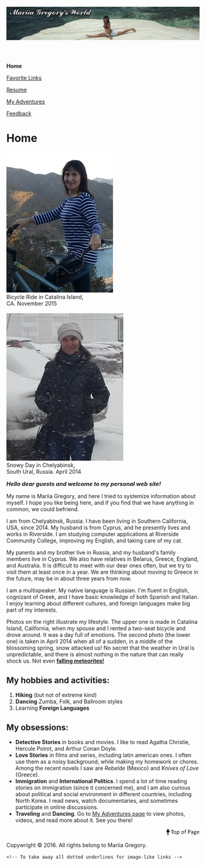 <!DOCTYPE html> 
<html lang="en"> 
<head>
	<!--
			Final Project by Mariia Gregory
			Class: CIS-72A 42735 
			Instructor: Scott McLeod
	--> 
	<meta charset="utf-8"> 
	<title>Mariia Gregory's World</title> 
	<link type="text/css" rel="stylesheet" href="layout.css" />
	<link type="text/css" rel="stylesheet" href="main.css" />
</head> 
<body>
	<header>
		<p id="top"><a href="home.html" title="Home Page"><img src="logo_beach.jpg" alt="Governor's Beach, Cyprus" /></a></p>
	</header>
	<nav>
		<p><strong>Home</strong></p>						
		<p><a href="mylinks.htm" title="Links">Favorite Links</a></p>
		<p><a href="myresume.html" title="Resume">Resume</a></p>
		<p><a href="myadventures.html" title="Adventures">My Adventures</a></p>
		<p><a href="myfeedback.html" title="Feedback">Feedback</a></p>
	</nav>
	<main>
		<h1>Home</h1>
		<div class="pictures">
			<img id="bicycle" src="bicycle.jpg" alt="Bycicle in Catalina Island" /><br/>
				Bicycle Ride in Catalina Island,<br/>CA. November 2015<br /><br />
			<img id="snow" src="snow.jpg" alt="Snowy weather in Chlyabinsk" /><br />
				Snowy Day in Chelyabinsk, <br />South Ural, Russia. April 2014
		</div>
		<div class="about">
			<p style="font-weight: bold; font-style: italic; font-size: 105%;">Hello dear guests and welcome to my personal web site! </p>
			<p>My name is Mariia Gregory, and here I tried to systemize information about myself. I hope you like being here, and if you find that we have anything in common, 
				we could befriend. </p>
			<p>I am from Chelyabinsk, Russia. I have been living in Southern California, USA, since 2014. 
			My husband is from Cyprus, and he presently lives and works in Riverside. I am studying computer applications at Riverside Community College, improving my English, 
			and taking care of my cat. </p>
			<p>My parents and my brother live in Russia, and my husband's family members live in Cyprus. We also have relatives in Belarus, Greece, England, 
			and Australia. It is difficult to meet with our dear ones often, but we try to visit them at least once in a year.
			We are thinking about moving to Greece in the future, may be in about three years from now.</p>
			<p>I am a multispeaker. My native language is Russian. I'm fluent in English, cognizant of Greek, and I have basic knowledge of both Spanish 
			and Italian. I enjoy learning about different cultures, and foreign languages make big part of my interests.</p>
			<p>Photos on the right illustrate my lifestyle. The upper one is made in Catalina Island, California, when my spouse and I rented a two-seat bicycle and drove around. 
			It was a day full of emotions. The second photo (the lower one) is taken in April 2014 when all of a sudden, in a middle of the blossoming spring, 
			snow attacked us! No secret that the weather in Ural is unpredictable, and there is almost nothing in the nature that can really shock us. 
			Not even <a href="myadventures.html#meteorite" title="Chelyabinsk Meteorite"><b>falling meteorites!</b></a></p>
			<h2>My hobbies and activities:</h2>
			<ol>
				<li><b>Hiking</b> (but not of extreme kind)</li>
				<li><b>Dancing</b> Zumba, Folk, and Ballroom styles</li>
				<li>Learning <b>Foreign Languages</b></li>
			</ol>
			<h2>My obsessions:</h2>
			<ul>
				<li><b>Detective Stories</b> in books and movies. I like to read Agatha Christie, Hercule Poirot, 
				and Arthur Conan Doyle.</li>
				<li><b>Love Stories</b> in films and series, including latin american ones. I often use them as a noisy background, 
					while making my homework or chores. 
					Among the recent novels I saw are <i>Rebelde</i> (Mexico) and <i>Knives of Love</i> (Greece).</li>
				<li><b>Immigration</b> and <b>International Politics</b>. I spend a lot of time reading stories on immigration (since it concerned me), 
					and I am also curious about political and social environment in different countries, including North Korea.   
					I read news, watch documentaries, and sometimes participate in online discussions.
				</li>
				<li><b>Traveling</b> and <b>Dancing</b>. Go to <a href="myadventures.html" title="Maria Gregory's Adventures">My Adventures page</a> 
						to view photos, videos, and read more about it. See you there!
				</li>
			</ul>
			<p style="text-align:right"><a href="#top" title="Go to Top of Page"><img src="back2top.gif" style="border: none" alt="top of page button" /></a></p>
		</div>
	</main>
	
<footer>Copywright &copy; 2016. All rights belong to Mariia Gregory.</footer>
	
	<!-- To take away all dotted underlines for image-like links -->
	
<script>
        window.onload = function(){
			var a_img = document.getElementsByTagName('img');
			for (i=0; i<a_img.length; i++){
				if (a_img[i].parentNode.tagName == 'A')
					a_img[i].parentNode.style.border = 'none';
                }
            }
     </script>
	
</body> 
</html>
